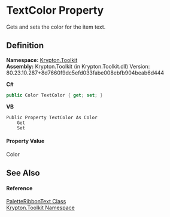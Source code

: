 # TextColor Property


Gets and sets the color for the item text.



## Definition
**Namespace:** <a href="79d2eac2-21f4-54ff-7552-b20c33c30600.md">Krypton.Toolkit</a>  
**Assembly:** Krypton.Toolkit (in Krypton.Toolkit.dll) Version: 80.23.10.287+8d7660f9dc5efd033fabe008ebfb904beab6d444

**C#**
``` C#
public Color TextColor { get; set; }
```
**VB**
``` VB
Public Property TextColor As Color
	Get
	Set
```



#### Property Value
Color

## See Also


#### Reference
<a href="1052590a-5593-aced-b6c0-e81fbac73bf5.md">PaletteRibbonText Class</a>  
<a href="79d2eac2-21f4-54ff-7552-b20c33c30600.md">Krypton.Toolkit Namespace</a>  
